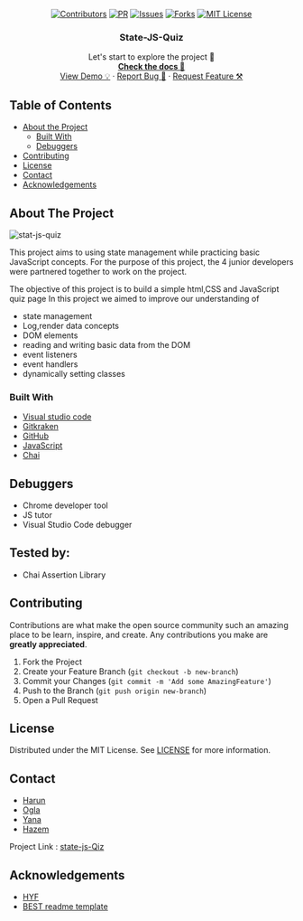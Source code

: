 <div align="center">

[![Contributors][contributors-shield]][contributors-url]
[![PR][pr-shield]][pr-url]
[![Issues][issues-shield]][issues-url]
[![Forks][forks-shield]][forks-url]
[![MIT License][license-shield]][license-url]
</div>

  <h3 align="center">State-JS-Quiz</h3>

  <p align="center">
    Let's start to explore the project 🚀 
    <br />
    <a href="https://github.com/harunaltunhr/State-JS-Quiz"><strong>Check the docs 📄</strong></a>
    <br />
    <a href="https://harunaltunhr.github.io/State-JS-Quiz/">View Demo 💡</a>
    ·
    <a href="https://github.com/harunaltunhr/State-JS-Quiz/issues">Report Bug 🐞</a>
    ·
    <a href="https://github.com/harunaltunhr/State-JS-Quiz/pulls">Request Feature ⚒</a>
  </p>
</p>

<!-- TABLE OF CONTENTS -->

## Table of Contents

- [About the Project](#about-the-project)
  - [Built With](#built-with)
  - [Debuggers](#debuggers)
- [Contributing](#contributing)
- [License](#license)
- [Contact](#contact)
- [Acknowledgements](#acknowledgements)

<!-- ABOUT THE PROJECT -->

## About The Project

![stat-js-quiz](//)

This project aims to using state management while  practicing basic JavaScript concepts. For the purpose of this project, the 4 junior developers were partnered together to work on the project.

The objective of this project is to build a simple html,CSS and JavaScript  quiz page  In this project we aimed to improve our understanding of

* state management
* Log,render data concepts
* DOM elements
* reading and writing basic data from the DOM
* event listeners
* event handlers
* dynamically setting classes

### Built With

- [Visual studio code](https://code.visualstudio.com/)
- [Gitkraken](https://www.gitkraken.com)
- [GitHub](https://github.com)
- [JavaScript](https://www.javascript.com/)
- [Chai](https://www.chaijs.com/)


## Debuggers

- Chrome developer tool
- JS tutor
- Visual Studio Code debugger


## Tested by:

- Chai Assertion Library

<!-- CONTRIBUTING -->

## Contributing

Contributions are what make the open source community such an amazing place to be learn, inspire, and create. Any contributions you make are **greatly appreciated**.

1. Fork the Project
2. Create your Feature Branch (`git checkout -b new-branch`)
3. Commit your Changes (`git commit -m 'Add some AmazingFeature'`)
4. Push to the Branch (`git push origin new-branch`)
5. Open a Pull Request

<!-- LICENSE -->

## License

Distributed under the MIT License. See [LICENSE](https://github.com/fmkarakus/array-of-numbers/blob/master/LICENSE) for more information.

<!-- CONTACT -->

## Contact

- [Harun](https://github.com/harunaltunhr)
- [Ogla](https://github.com/okozmovskaya)
- [Yana](https://github.com/adekimpianna)
- [Hazem](https://github.com/HazemBittar)



Project Link : [state-js-Qiz](https://github.com/harunaltunhr/State-JS-Quiz)

<!-- ACKNOWLEDGEMENTS -->

## Acknowledgements

- [HYF](https://hackyourfuture.be/)
- [BEST readme template](https://github.com/othneildrew/Best-README-Template/blob/master/README.md)

<!-- MARKDOWN LINKS & IMAGES -->
<!-- https://www.markdownguide.org/basic-syntax/#reference-style-links -->

[contributors-shield]: https://img.shields.io/badge/5-Contributors%20-brightgreen
[contributors-url]: https://github.com/harunaltunhr/State-JS-Quiz/graphs/contributors
[forks-shield]: https://img.shields.io/badge/-Forks-blue
[forks-url]: https://github.com/harunaltunhr/State-JS-Quiz/network/members
[issues-shield]: https://img.shields.io/badge/-ISSUES-green
[issues-url]: https://github.com/harunaltunhr/State-JS-Quiz/issues
[pr-shield]: https://img.shields.io/badge/-Pull%20Requests%20-blue
[pr-url]: https://github.com/harunaltunhr/State-JS-Quiz/pulls
[license-shield]: https://img.shields.io/badge/-LICENSE-brightgreen
[license-url]: https://github.com/harunaltunhr/State-JS-Quiz/blob/master/LICENSE
[linkedin-shield]: https://img.shields.io/badge/-LinkedIn-black.svg?style=flat-square&logo=linkedin&colorB=555
[linkedin-url]: https://linkedin.com/in/othneildrew
[product-screenshot]: images/screenshot.png
